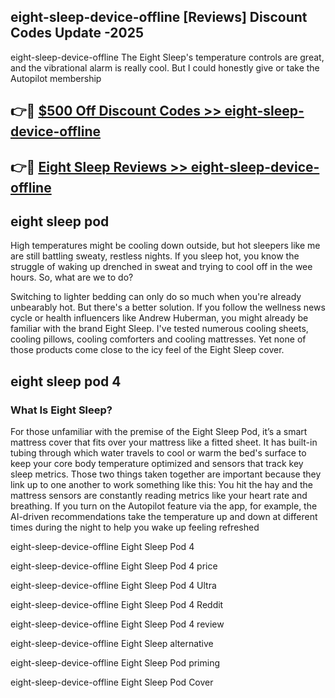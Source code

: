 ## eight-sleep-device-offline [Reviews​] Discount Codes Update -2025

eight-sleep-device-offline The Eight Sleep's temperature controls are great, and the vibrational alarm is really cool. But I could honestly give or take the Autopilot membership

## 👉🔴 [$500 Off Discount Codes >> eight-sleep-device-offline](http://download.freeplayer.one?title=eight-sleep-device-offline&ref=18-ES)

## 👉🔴 [Eight Sleep Reviews >> eight-sleep-device-offline](http://download.freeplayer.one?title=eight-sleep-device-offline&ref=18-ES)

## eight sleep pod

High temperatures might be cooling down outside, but hot sleepers like me are still battling sweaty, restless nights. If you sleep hot, you know the struggle of waking up drenched in sweat and trying to cool off in the wee hours. So, what are we to do?

Switching to lighter bedding can only do so much when you're already unbearably hot. But there's a better solution. If you follow the wellness news cycle or health influencers like Andrew Huberman, you might already be familiar with the brand Eight Sleep. I've tested numerous cooling sheets, cooling pillows, cooling comforters and cooling mattresses. Yet none of those products come close to the icy feel of the Eight Sleep cover.

## eight sleep pod 4

### What Is Eight Sleep?

For those unfamiliar with the premise of the Eight Sleep Pod, it’s a smart mattress cover that fits over your mattress like a fitted sheet. It has built-in tubing through which water travels to cool or warm the bed's surface to keep your core body temperature optimized and sensors that track key sleep metrics. Those two things taken together are important because they link up to one another to work something like this: You hit the hay and the mattress sensors are constantly reading metrics like your heart rate and breathing. If you turn on the Autopilot feature via the app, for example, the AI-driven recommendations take the temperature up and down at different times during the night to help you wake up feeling refreshed

eight-sleep-device-offline Eight Sleep Pod 4

eight-sleep-device-offline Eight Sleep Pod 4 price

eight-sleep-device-offline Eight Sleep Pod 4 Ultra

eight-sleep-device-offline Eight Sleep Pod 4 Reddit

eight-sleep-device-offline Eight Sleep Pod 4 review

eight-sleep-device-offline Eight Sleep alternative

eight-sleep-device-offline Eight Sleep Pod priming

eight-sleep-device-offline Eight Sleep Pod Cover